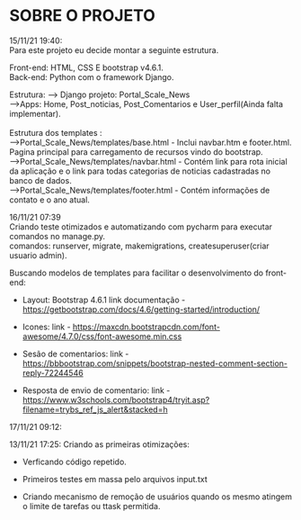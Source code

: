 

# SOBRE O PROJETO
15/11/21 19:40:
<br>
Para este projeto eu decide montar a seguinte estrutura.

Front-end: HTML, CSS E bootstrap v4.6.1. <br>
Back-end: Python com o framework Django.

Estrutura:
--> Django projeto: Portal_Scale_News
    <br>
        -->Apps: Home, Post_noticias, Post_Comentarios e User_perfil(Ainda falta implementar).
<br><br>Estrutura dos templates : <br>
-->Portal_Scale_News/templates/base.html - Inclui navbar.htm e footer.html. Pagina principal para carregamento de recursos vindo do bootstrap.<br>
-->Portal_Scale_News/templates/navbar.html - Contém link para rota inicial da aplicação e o link para todas categorias de noticias cadastradas no banco de dados.<br>
-->Portal_Scale_News/templates/footer.html - Contém informações de contato e o ano atual.<br>


16/11/21 07:39<br>
Criando teste otimizados e automatizando com pycharm para executar comandos no manage.py.<br>
comandos: runserver, migrate, makemigrations, createsuperuser(criar usuario admin).<br>

Buscando modelos de templates para facilitar o desenvolvimento do front-end:<br>
 - Layout: Bootstrap 4.6.1 link documentação - https://getbootstrap.com/docs/4.6/getting-started/introduction/ <br>

 - Icones: link - https://maxcdn.bootstrapcdn.com/font-awesome/4.7.0/css/font-awesome.min.css <br>
 - Sesão de comentarios: link - https://bbbootstrap.com/snippets/bootstrap-nested-comment-section-reply-72244546 <br>
 - Resposta de envio de comentario: link - https://www.w3schools.com/bootstrap4/tryit.asp?filename=trybs_ref_js_alert&stacked=h <br>




17/11/21 09:12:


13/11/21 17:25:
Criando as primeiras otimizações:
 - Verficando código repetido.  
 - Primeiros testes em massa pelo arquivos input.txt

 - Criando mecanismo de remoção de usuários quando os mesmo atingem o limite de tarefas ou ttask permitida.